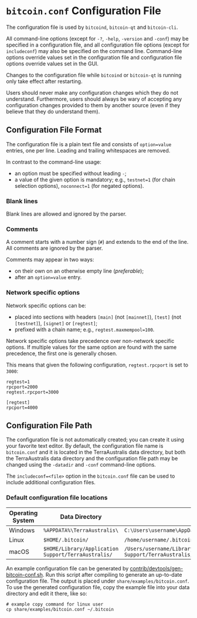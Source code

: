 # `bitcoin.conf` Configuration File

The configuration file is used by `bitcoind`, `bitcoin-qt` and `bitcoin-cli`.

All command-line options (except for `-?`, `-help`, `-version` and `-conf`) may be specified in a configuration file, and all configuration file options (except for `includeconf`) may also be specified on the command line. Command-line options override values set in the configuration file and configuration file options override values set in the GUI.

Changes to the configuration file while `bitcoind` or `bitcoin-qt` is running only take effect after restarting.

Users should never make any configuration changes which they do not understand. Furthermore, users should always be wary of accepting any configuration changes provided to them by another source (even if they believe that they do understand them).

## Configuration File Format

The configuration file is a plain text file and consists of `option=value` entries, one per line. Leading and trailing whitespaces are removed.

In contrast to the command-line usage:
- an option must be specified without leading `-`;
- a value of the given option is mandatory; e.g., `testnet=1` (for chain selection options), `noconnect=1` (for negated options).

### Blank lines

Blank lines are allowed and ignored by the parser.

### Comments

A comment starts with a number sign (`#`) and extends to the end of the line. All comments are ignored by the parser.

Comments may appear in two ways:
- on their own on an otherwise empty line (_preferable_);
- after an `option=value` entry.

### Network specific options

Network specific options can be:
- placed into sections with headers `[main]` (not `[mainnet]`), `[test]` (not `[testnet]`), `[signet]` or `[regtest]`;
- prefixed with a chain name; e.g., `regtest.maxmempool=100`.

Network specific options take precedence over non-network specific options.
If multiple values for the same option are found with the same precedence, the
first one is generally chosen.

This means that given the following configuration, `regtest.rpcport` is set to `3000`:

```
regtest=1
rpcport=2000
regtest.rpcport=3000

[regtest]
rpcport=4000
```

## Configuration File Path

The configuration file is not automatically created; you can create it using your favorite text editor. By default, the configuration file name is `bitcoin.conf` and it is located in the TerraAustralis data directory, but both the TerraAustralis data directory and the configuration file path may be changed using the `-datadir` and `-conf` command-line options.

The `includeconf=<file>` option in the `bitcoin.conf` file can be used to include additional configuration files.

### Default configuration file locations

Operating System | Data Directory | Example Path
-- | -- | --
Windows | `%APPDATA%\TerraAustralis\` | `C:\Users\username\AppData\Roaming\TerraAustralis\bitcoin.conf`
Linux | `$HOME/.bitcoin/` | `/home/username/.bitcoin/bitcoin.conf`
macOS | `$HOME/Library/Application Support/TerraAustralis/` | `/Users/username/Library/Application Support/TerraAustralis/bitcoin.conf`

An example configuration file can be generated by [contrib/devtools/gen-bitcoin-conf.sh](../contrib/devtools/gen-bitcoin-conf.sh).
Run this script after compiling to generate an up-to-date configuration file.
The output is placed under `share/examples/bitcoin.conf`.
To use the generated configuration file, copy the example file into your data directory and edit it there, like so:

```
# example copy command for linux user
cp share/examples/bitcoin.conf ~/.bitcoin
```

